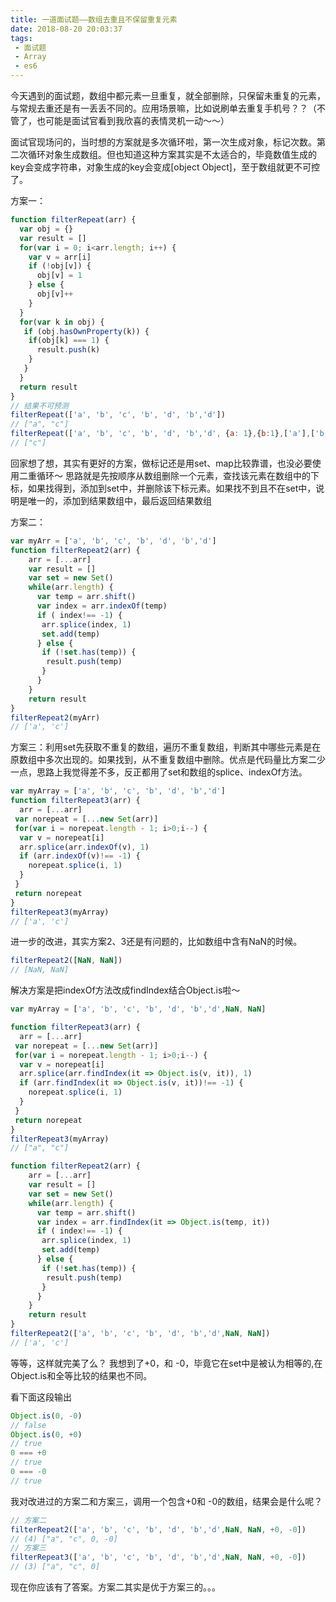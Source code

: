 ```yaml
---
title: 一道面试题——数组去重且不保留重复元素
date: 2018-08-20 20:03:37
tags: 
 - 面试题
 - Array
 - es6
---
```


今天遇到的面试题，数组中都元素一旦重复，就全部删除，只保留未重复的元素，与常规去重还是有一丢丢不同的。应用场景嘛，比如说刷单去重复手机号？？（不管了，也可能是面试官看到我欣喜的表情灵机一动～～）

面试官现场问的，当时想的方案就是多次循环啦，第一次生成对象，标记次数。第二次循环对象生成数组。但也知道这种方案其实是不太适合的，毕竟数值生成的key会变成字符串，对象生成的key会变成[object Object]，至于数组就更不可控了。

方案一：
```js
function filterRepeat(arr) {
  var obj = {}
  var result = []
  for(var i = 0; i<arr.length; i++) {
    var v = arr[i]
	if (!obj[v]) {
      obj[v] = 1
    } else {
	  obj[v]++
    }
  }
  for(var k in obj) {
   if (obj.hasOwnProperty(k)) {
	if(obj[k] === 1) {
      result.push(k)
    }
   }
  }
  return result
}
// 结果不可预测
filterRepeat(['a', 'b', 'c', 'b', 'd', 'b','d'])
// ["a", "c"]
filterRepeat(['a', 'b', 'c', 'b', 'd', 'b','d', {a: 1},{b:1},['a'],['b']])
// ["c"]
```

回家想了想，其实有更好的方案，做标记还是用set、map比较靠谱，也没必要使用二重循环～
思路就是先按顺序从数组删除一个元素，查找该元素在数组中的下标，如果找得到，添加到set中，并删除该下标元素。如果找不到且不在set中，说明是唯一的，添加到结果数组中，最后返回结果数组

方案二：
```js
var myArr = ['a', 'b', 'c', 'b', 'd', 'b','d']
function filterRepeat2(arr) {
    arr = [...arr]
    var result = []
    var set = new Set()
    while(arr.length) {
      var temp = arr.shift()
      var index = arr.indexOf(temp)
      if ( index!== -1) {
       arr.splice(index, 1)
       set.add(temp)
      } else {
       if (!set.has(temp)) {
        result.push(temp)
       }
      }
    }
    return result
}
filterRepeat2(myArr)
// ['a', 'c']
```

方案三：利用set先获取不重复的数组，遍历不重复数组，判断其中哪些元素是在原数组中多次出现的。如果找到，从不重复数组中删除。优点是代码量比方案二少一点，思路上我觉得差不多，反正都用了set和数组的splice、indexOf方法。

```js
var myArray = ['a', 'b', 'c', 'b', 'd', 'b','d']
function filterRepeat3(arr) {
  arr = [...arr]
 var norepeat = [...new Set(arr)]
 for(var i = norepeat.length - 1; i>0;i--) {
  var v = norepeat[i]
  arr.splice(arr.indexOf(v), 1)
  if (arr.indexOf(v)!== -1) {
    norepeat.splice(i, 1)
  }
 }
 return norepeat
}
filterRepeat3(myArray)
// ['a', 'c']
```

进一步的改进，其实方案2、3还是有问题的，比如数组中含有NaN的时候。
```js
filterRepeat2([NaN, NaN])
// [NaN, NaN]
```

解决方案是把indexOf方法改成findIndex结合Object.is啦～
```js
var myArray = ['a', 'b', 'c', 'b', 'd', 'b','d',NaN, NaN]

function filterRepeat3(arr) {
  arr = [...arr]
 var norepeat = [...new Set(arr)]
 for(var i = norepeat.length - 1; i>0;i--) {
  var v = norepeat[i]
  arr.splice(arr.findIndex(it => Object.is(v, it)), 1)
  if (arr.findIndex(it => Object.is(v, it))!== -1) {
    norepeat.splice(i, 1)
  }
 }
 return norepeat
}
filterRepeat3(myArray)
// ["a", "c"]
```
```js
function filterRepeat2(arr) {
    arr = [...arr]
    var result = []
    var set = new Set()
    while(arr.length) {
      var temp = arr.shift()
      var index = arr.findIndex(it => Object.is(temp, it))
      if ( index!== -1) {
       arr.splice(index, 1)
       set.add(temp)
      } else {
       if (!set.has(temp)) {
        result.push(temp)
       }
      }
    }
    return result
}
filterRepeat2(['a', 'b', 'c', 'b', 'd', 'b','d',NaN, NaN])
// ['a', 'c']
```

等等，这样就完美了么？
我想到了+0，和 -0，毕竟它在set中是被认为相等的,在Object.is和全等比较的结果也不同。

看下面这段输出
```js
Object.is(0, -0)
// false
Object.is(0, +0)
// true
0 === +0
// true
0 === -0
// true
```

我对改进过的方案二和方案三，调用一个包含+0和 -0的数组，结果会是什么呢？
```js
// 方案二
filterRepeat2(['a', 'b', 'c', 'b', 'd', 'b','d',NaN, NaN, +0, -0])
// (4) ["a", "c", 0, -0]
// 方案三
filterRepeat3(['a', 'b', 'c', 'b', 'd', 'b','d',NaN, NaN, +0, -0])
// (3) ["a", "c", 0]
```
现在你应该有了答案。方案二其实是优于方案三的。。。

